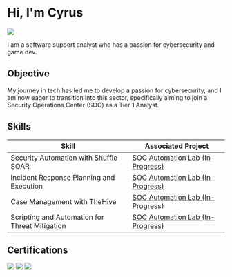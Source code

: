 # Hi, I'm Cyrus
<a href="https://linkedin.com](https://www.linkedin.com/in/cyrusolinger/"><img src="https://img.shields.io/badge/-LinkedIn-0072b1?&style=for-the-badge&logo=linkedin&logoColor=white" /></a>

I am a software support analyst who has a passion for cybersecurity and game dev.

## Objective

My journey in tech has led me to develop a passion for cybersecurity, and I am now eager to transition into this sector, specifically aiming to join a Security Operations Center (SOC) as a Tier 1 Analyst.

## Skills

| Skill                                         | Associated Project         |
|-----------------------------------------------|----------------------------|
| Security Automation with Shuffle SOAR         | <a href="https://github.com/cyrusolinger/SOC-Automation-Lab.git" target="_blank">SOC Automation Lab (In-Progress)</a>|
| Incident Response Planning and Execution      | <a href="https://github.com/cyrusolinger/SOC-Automation-Lab.git" target="_blank">SOC Automation Lab (In-Progress)</a>|
| Case Management with TheHive                  | <a href="https://github.com/cyrusolinger/SOC-Automation-Lab.git" target="_blank">SOC Automation Lab (In-Progress)</a>|
| Scripting and Automation for Threat Mitigation | <a href="https://github.com/cyrusolinger/SOC-Automation-Lab.git" target="_blank">SOC Automation Lab (In-Progress)</a>|

<!---
## Skills
[Provide skills and associated project. Make sure to hyperlink the project - Remove this afterwards]]

| Skill                                         | Associated Project         |
|-----------------------------------------------|----------------------------|
| SIEM Implementation and Log Analysis          | <a href="https://google.com">Detection Lab</a>|
| Network Traffic Monitoring and Attack Detection | <a href="https://google.com">Detection Lab</a>|
| Security Automation with Shuffle SOAR         | SOC Automation Lab|
| Incident Response Planning and Execution      | SOC Automation Lab|
| Case Management with TheHive                  | SOC Automation Lab|
| Scripting and Automation for Threat Mitigation | SOC Automation Lab|

## Tools
[Provide tools and break them down into categories. Use ChatGPT to help create the link - Remove this afterwards]]

### Network
<div>
    <img src="https://img.shields.io/badge/-Wireshark-1679A7?&style=for-the-badge&logo=Wireshark&logoColor=white" />
    <img src="https://img.shields.io/badge/-Suricata-EF3B2D?&style=for-the-badge&logo=Suricata&logoColor=white" />
    <img src="https://img.shields.io/badge/-Zeek-777BB4?&style=for-the-badge&logo=Zeek&logoColor=white" />
</div>

### Endpoint
<div>
    <img src="https://img.shields.io/badge/-Microsoft_Defender_for_Endpoint-00A4EF?&style=for-the-badge&logo=Microsoft&logoColor=white" />
    <img src="https://img.shields.io/badge/-Velociraptor-4B275F?&style=for-the-badge&logo=Velociraptor&logoColor=white" />
</div>

### SIEM
<div>
    <img src="https://img.shields.io/badge/-Microsoft_Sentinel-0078D4?&style=for-the-badge&logo=Microsoft&logoColor=white" />
    <img src="https://img.shields.io/badge/-Splunk-000000?&style=for-the-badge&logo=Splunk&logoColor=white" />
    <img src="https://img.shields.io/badge/-Elastic-005571?&style=for-the-badge&logo=Elastic&logoColor=white" />
</div>
--->
## Certifications

<div>
<img src="https://img.shields.io/badge/-Security%2B-FF0000?&style=for-the-badge&logo=CompTIA&logoColor=white" />
<img src="https://img.shields.io/badge/-Network%2B-007ACC?&style=for-the-badge&logo=CompTIA&logoColor=white" />
<img src="https://img.shields.io/badge/-A%2B-4D4D4D?&style=for-the-badge&logo=CompTIA&logoColor=white" />
</div>
<!---
## Projects
- Detection Lab
- SOC Automation Project
--->
